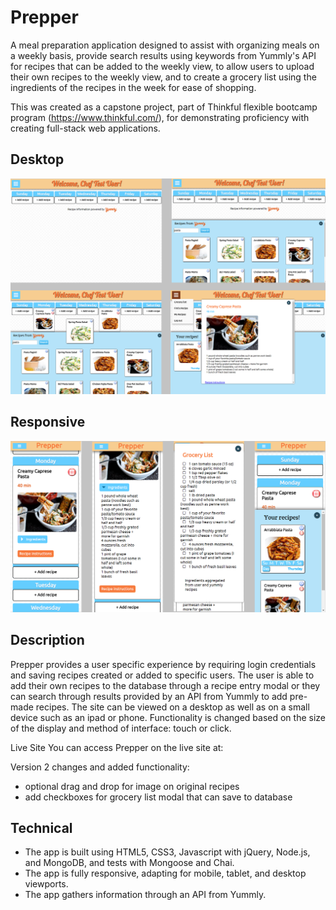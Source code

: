 # Prepper

A meal preparation application designed to assist with organizing meals on a weekly basis, provide search results using keywords from Yummly's API for recipes that can be added to the weekly view, to allow users to upload their own recipes to the weekly view, and to create a grocery list using the ingredients of the recipes in the week for ease of shopping.

This was created as a capstone project, part of Thinkful flexible bootcamp program (https://www.thinkful.com/), for demonstrating proficiency with creating full-stack web applications.

## Desktop

![Screenshots](https://github.com/condericson/mealprepapp/blob/master/readme_images/desktop.png)

## Responsive

![Screenshots](https://github.com/condericson/mealprepapp/blob/master/readme_images/responsive.png)


## Description
Prepper provides a user specific experience by requiring login credentials and saving recipes created or added to specific users. The user is able to add their own recipes to the database through a recipe entry modal or they can search through results provided by an API from Yummly to add pre-made recipes. The site can be viewed on a desktop as well as on a small device such as an ipad or phone. Functionality is changed based on the size of the display and method of interface: touch or click.

Live Site
You can access Prepper on the live site at: 


Version 2 changes and added functionality:
* optional drag and drop for image on original recipes
* add checkboxes for grocery list modal that can save to database


## Technical
* The app is built using HTML5, CSS3, Javascript with jQuery, Node.js, and MongoDB, and tests with Mongoose and Chai.
* The app is fully responsive, adapting for mobile, tablet, and desktop viewports.
* The app gathers information through an API from Yummly.